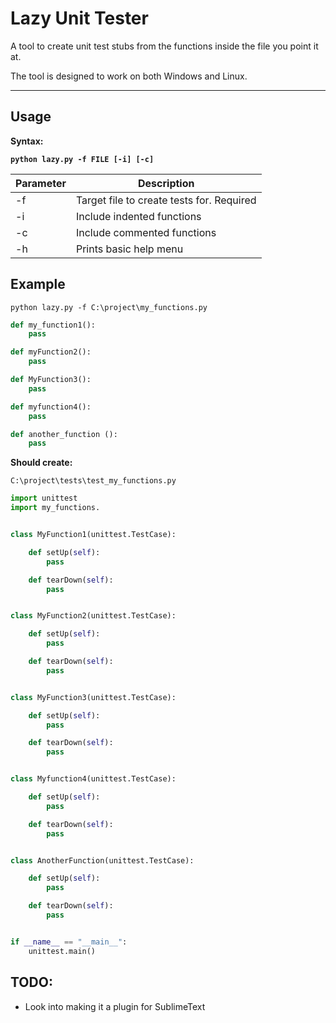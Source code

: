 # Lazy Unit Tester
A tool to create unit test stubs from the functions inside the file you point it at.

The tool is designed to work on both Windows and Linux.


 ---


## Usage
**Syntax:**

**`python lazy.py -f FILE [-i] [-c]`**

| Parameter | Description |
------------|--------------
| -f        | Target file to create tests for. Required    |
| -i        | Include indented functions                   |
| -c        | Include commented functions                  |
| -h        | Prints basic help menu                       |



## Example

`python lazy.py -f C:\project\my_functions.py`
```python
def my_function1():
    pass

def myFunction2():
    pass

def MyFunction3():
    pass

def myfunction4():
    pass

def another_function ():
    pass

```
**Should create:**

`C:\project\tests\test_my_functions.py`
```python
import unittest
import my_functions.


class MyFunction1(unittest.TestCase):

    def setUp(self):
        pass

    def tearDown(self):
        pass


class MyFunction2(unittest.TestCase):

    def setUp(self):
        pass

    def tearDown(self):
        pass


class MyFunction3(unittest.TestCase):

    def setUp(self):
        pass

    def tearDown(self):
        pass


class Myfunction4(unittest.TestCase):

    def setUp(self):
        pass

    def tearDown(self):
        pass


class AnotherFunction(unittest.TestCase):

    def setUp(self):
        pass

    def tearDown(self):
        pass


if __name__ == "__main__":
    unittest.main()

```


## TODO:
+ Look into making it a plugin for SublimeText